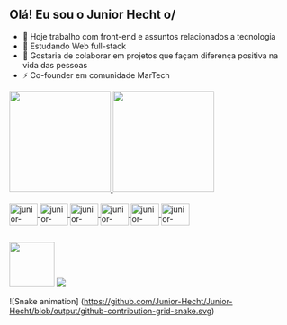 ## Olá! Eu sou o Junior Hecht o/
- 🔭 Hoje trabalho com front-end e assuntos relacionados a tecnologia
- 🌱 Estudando Web full-stack
- 👯 Gostaria de colaborar em projetos que façam diferença positiva na vida das pessoas
- ⚡ Co-founder em comunidade MarTech

 <div>
  <a href="https://github.com/Junior-Hecht">
  <img height="180em" src="https://github-readme-stats.vercel.app/api?username=Junior-Hecht&show_icons=true&theme=shades-of-purple&include_all_commits=true&count_private=true"/>
  <img height="180em" src="https://github-readme-stats.vercel.app/api/top-langs/?username=Junior-Hecht&layout=compact&langs_count=7&theme=shades-of-purple"/>
</div>
  <div style="display: inline_block"><br>
    <img  align="center" alt="junior-javascript" height="40" width="50"src="https://cdn.jsdelivr.net/gh/devicons/devicon/icons/javascript/javascript-original.svg" />
    <img align="center" alt="junior-html5" height="40" width="50" src="https://cdn.jsdelivr.net/gh/devicons/devicon/icons/html5/html5-original.svg" />
    <img align="center" alt="junior-css3" height="40" width="50" src="https://cdn.jsdelivr.net/gh/devicons/devicon/icons/css3/css3-original.svg" />
        <img align="center" alt="junior-css3" height="40" width="50" src="https://cdn.jsdelivr.net/gh/devicons/devicon/icons/nodejs/nodejs-original-wordmark.svg" />
    <img align="center" alt="junior-css3" height="40" width="50" src="https://cdn.jsdelivr.net/gh/devicons/devicon/icons/amazonwebservices/amazonwebservices-plain-wordmark.svg" />
    <img align="center" alt="junior-css3" height="40" width="50" src="https://cdn.jsdelivr.net/gh/devicons/devicon/icons/linux/linux-original.svg" />

  </div>
  
  ##
  
  <a href="https://api.whatsapp.com/send?phone=5548988232173"><img width="80" src="https://img.shields.io/badge/WhatsApp-25D366?style=for-the-badge&logo=whatsapp&logoColor=white"></a>
  <a href="mailto:juniorhechtjr@gmail.com"><img src="	https://img.shields.io/badge/Gmail-D14836?style=for-the-badge&logo=gmail&logoColor=white"></a>
 
 ![Snake animation]
 (https://github.com/Junior-Hecht/Junior-Hecht/blob/output/github-contribution-grid-snake.svg)
	
 
